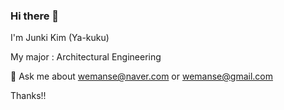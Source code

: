 ### Hi there 👋

I'm Junki Kim (Ya-kuku)

My major : Architectural Engineering

💬 Ask me about wemanse@naver.com  or  wemanse@gmail.com

Thanks!!
